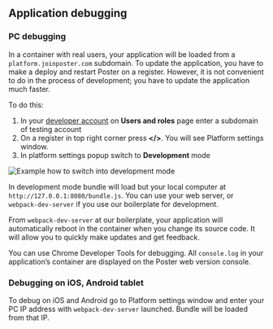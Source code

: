 ## Application debugging

### PC debugging

In a container with real users, your application will be loaded from a `platform.joinposter.com` subdomain. 
To update the application, you have to make a deploy and restart Poster on a register.
However, it is not convenient to do in the process of development; you have to update the application much faster.

To do this: 

1. In your [developer account](/en/login) on **Users and roles** page enter a subdomain of testing account
2. On a register in top right corner press **</>**. You will see Platform settings window.
3. In platform settings popup switch to **Development** mode

<img src="/img/site/docs/pos-platform-dev-mode.gif" alt="Example how to switch into development mode">

In development mode bundle will load but your local computer at `http://127.0.0.1:8080/bundle.js`. 
You can use your web server, or `webpack-dev-server` if you use our boilerplate for development.


From `webpack-dev-server` at our boilerplate, your application will automatically reboot in the container when you change its source code. 
It will allow you to quickly make updates and get feedback.

You can use Chrome Developer Tools for debugging. 
All `console.log` in your application’s container are displayed on the Poster web version console.

### Debugging on iOS, Android tablet

To debug on iOS and Android go to Platform settings window and enter your PC IP address with `webpack-dev-server` launched. 
Bundle will be loaded from that IP.
